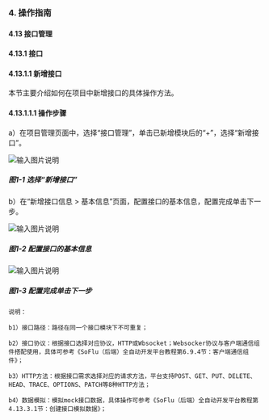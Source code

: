 ### 4. 操作指南

#### 4.13 接口管理

#### 4.13.1 接口

#### 4.13.1.1 新增接口

本节主要介绍如何在项目中新增接口的具体操作方法。

#### 4.13.1.1.1 操作步骤

a）在项目管理页面中，选择“接口管理”，单击已新增模块后的“+”，选择“新增接口”。

![输入图片说明](../../../../../images/SoFlu%EF%BC%88%E5%90%8E%E7%AB%AF%EF%BC%89%E5%BC%80%E5%8F%91%E5%B9%B3%E5%8F%B0/1.%20%E6%9C%80%E6%96%B0%E7%89%88%E6%9C%AC%20-%20%E6%9B%B4%E6%96%B0%E6%97%A5%E6%9C%9F%20-%202022.10.08/4.%20%E6%93%8D%E4%BD%9C%E6%8C%87%E5%8D%97/13.%20%E6%8E%A5%E5%8F%A3%E7%AE%A1%E7%90%86/1.%20%E6%8E%A5%E5%8F%A3/image.png)

##### 图1-1 选择“新增接口”

b）在“新增接口信息 > 基本信息”页面，配置接口的基本信息，配置完成单击下一步。

![输入图片说明](../../../../../images/SoFlu%EF%BC%88%E5%90%8E%E7%AB%AF%EF%BC%89%E5%BC%80%E5%8F%91%E5%B9%B3%E5%8F%B0/1.%20%E6%9C%80%E6%96%B0%E7%89%88%E6%9C%AC%20-%20%E6%9B%B4%E6%96%B0%E6%97%A5%E6%9C%9F%20-%202022.10.08/4.%20%E6%93%8D%E4%BD%9C%E6%8C%87%E5%8D%97/13.%20%E6%8E%A5%E5%8F%A3%E7%AE%A1%E7%90%86/1.%20%E6%8E%A5%E5%8F%A3/1-2.png)

##### 图1-2 配置接口的基本信息

![输入图片说明](../../../../../images/SoFlu%EF%BC%88%E5%90%8E%E7%AB%AF%EF%BC%89%E5%BC%80%E5%8F%91%E5%B9%B3%E5%8F%B0/1.%20%E6%9C%80%E6%96%B0%E7%89%88%E6%9C%AC%20-%20%E6%9B%B4%E6%96%B0%E6%97%A5%E6%9C%9F%20-%202022.10.08/4.%20%E6%93%8D%E4%BD%9C%E6%8C%87%E5%8D%97/13.%20%E6%8E%A5%E5%8F%A3%E7%AE%A1%E7%90%86/1.%20%E6%8E%A5%E5%8F%A3/1-3.png)

##### 图1-3 配置完成单击下一步

```
说明：

b1）接口路径：路径在同一个接口模块下不可重复；

b2）接口协议：根据接口选择对应协议，HTTP或Wbsocket；Websocker协议与客户端通信组件搭配使用，具体可参考《SoFlu（后端）全自动开发平台教程第6.9.4节：客户端通信组件》；

b3）HTTP方法：根据接口需求选择对应的请求方法，平台支持POST、GET、PUT、DELETE、HEAD、TRACE、OPTIONS、PATCH等8种HTTP方法；

b4）数据模拟：模拟mock接口数据，具体操作可参考《SoFlu（后端）全自动开发平台教程第4.13.3.1节：创建接口模拟数据》；
